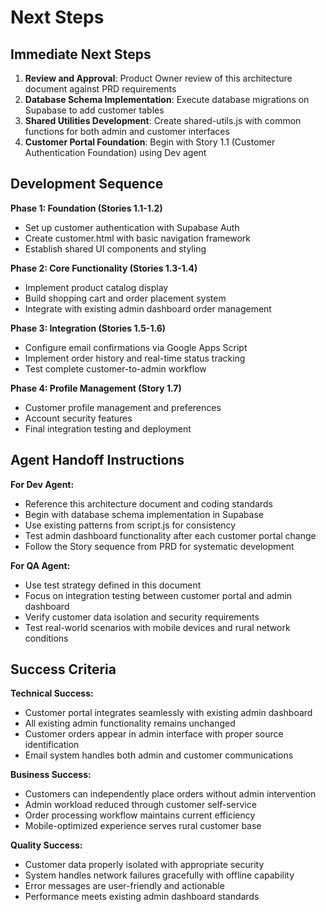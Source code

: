# Next Steps

## Immediate Next Steps

1. **Review and Approval**: Product Owner review of this architecture document against PRD requirements
2. **Database Schema Implementation**: Execute database migrations on Supabase to add customer tables
3. **Shared Utilities Development**: Create shared-utils.js with common functions for both admin and customer interfaces
4. **Customer Portal Foundation**: Begin with Story 1.1 (Customer Authentication Foundation) using Dev agent

## Development Sequence

**Phase 1: Foundation (Stories 1.1-1.2)**
- Set up customer authentication with Supabase Auth
- Create customer.html with basic navigation framework
- Establish shared UI components and styling

**Phase 2: Core Functionality (Stories 1.3-1.4)**  
- Implement product catalog display
- Build shopping cart and order placement system
- Integrate with existing admin dashboard order management

**Phase 3: Integration (Stories 1.5-1.6)**
- Configure email confirmations via Google Apps Script
- Implement order history and real-time status tracking
- Test complete customer-to-admin workflow

**Phase 4: Profile Management (Story 1.7)**
- Customer profile management and preferences
- Account security features
- Final integration testing and deployment

## Agent Handoff Instructions

**For Dev Agent:**
- Reference this architecture document and coding standards
- Begin with database schema implementation in Supabase
- Use existing patterns from script.js for consistency
- Test admin dashboard functionality after each customer portal change
- Follow the Story sequence from PRD for systematic development

**For QA Agent:**
- Use test strategy defined in this document
- Focus on integration testing between customer portal and admin dashboard
- Verify customer data isolation and security requirements
- Test real-world scenarios with mobile devices and rural network conditions

## Success Criteria

**Technical Success:**
- Customer portal integrates seamlessly with existing admin dashboard
- All existing admin functionality remains unchanged
- Customer orders appear in admin interface with proper source identification
- Email system handles both admin and customer communications

**Business Success:**
- Customers can independently place orders without admin intervention
- Admin workload reduced through customer self-service
- Order processing workflow maintains current efficiency
- Mobile-optimized experience serves rural customer base

**Quality Success:**
- Customer data properly isolated with appropriate security
- System handles network failures gracefully with offline capability
- Error messages are user-friendly and actionable
- Performance meets existing admin dashboard standards